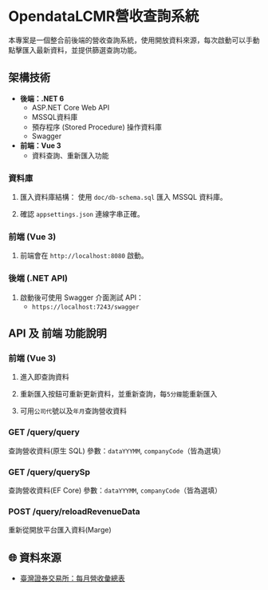 # OpendataLCMR營收查詢系統

本專案是一個整合前後端的營收查詢系統，使用開放資料來源，每次啟動可以手動點擊匯入最新資料，並提供篩選查詢功能。

## 架構技術
- **後端：.NET 6**
  - ASP.NET Core Web API
  - MSSQL資料庫
  - 預存程序 (Stored Procedure) 操作資料庫
  - Swagger
- **前端：Vue 3**
  - 資料查詢、重新匯入功能

### 資料庫
1. 匯入資料庫結構：
   使用 `doc/db-schema.sql` 匯入 MSSQL 資料庫。

2. 確認 `appsettings.json` 連線字串正確。

### 前端 (Vue 3)
1. 前端會在 `http://localhost:8080` 啟動。

### 後端 (.NET API)
1. 啟動後可使用 Swagger 介面測試 API：
   - `https://localhost:7243/swagger`

## API 及 前端 功能說明

### 前端 (Vue 3)
1. 進入即查詢資料
     
2. 重新匯入按鈕可重新更新資料，並重新查詢，每`5分鐘`能重新匯入
   
3. 可用`公司代`號以及`年月`查詢營收資料
   
### GET /query/query
查詢營收資料(原生 SQL)
參數：`dataYYYMM`, `companyCode`（皆為選填）

### GET /query/querySp
查詢營收資料(EF Core)
參數：`dataYYYMM`, `companyCode`（皆為選填）

### POST /query/reloadRevenueData
重新從開放平台匯入資料(Marge)


## 🌐 資料來源

- [臺灣證券交易所：每月營收彙總表](https://mopsfin.twse.com.tw/opendata/t187ap05_L.csv)
